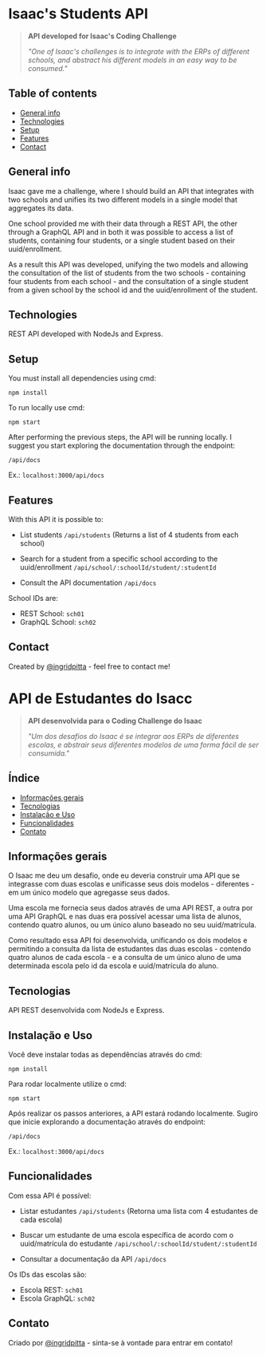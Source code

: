 
# Isaac's Students API

> **API developed for Isaac's Coding Challenge** 
> 
> *"One of Isaac's challenges is to integrate with the ERPs of different schools, and abstract his different models in an easy way to be consumed."*
> 


## Table of contents
* [General info](#general-info)
* [Technologies](#technologies)
* [Setup](#setup)
* [Features](#features)
* [Contact](#contact)

## General info

Isaac gave me a challenge, where I should build an API that integrates with two schools and unifies its two different models in a single model that aggregates its data.

One school provided me with their data through a REST API, the other through a GraphQL API and in both it was possible to access a list of students, containing four students, or a single student based on their uuid/enrollment.

As a result this API was developed, unifying the two models and allowing the consultation of the list of students from the two schools - containing four students from each school - and the consultation of a single student from a given school by the school id and the uuid/enrollment of the student.

## Technologies
REST API developed with NodeJs and Express.

## Setup
You must install all dependencies using cmd:

`npm install`

To run locally use cmd:

`npm start`

After performing the previous steps, the API will be running locally. I suggest you start exploring the documentation through the endpoint:

`/api/docs`

Ex.: `localhost:3000/api/docs`

## Features

With this API it is possible to:

* List students `/api/students` (Returns a list of 4 students from each school)

* Search for a student from a specific school according to the uuid/enrollment `/api/school/:schoolId/student/:studentId`

* Consult the API documentation `/api/docs`

School IDs are:

 - REST School: `sch01`
 - GraphQL School: `sch02`

## Contact
Created by [@ingridpitta](https://www.linkedin.com/in/ingridpitta/) - feel free to contact me!


# API de Estudantes do Isacc

> **API desenvolvida para o Coding Challenge do Isaac** 
> 
> *"Um dos desafios do Isaac é se integrar aos ERPs de diferentes escolas, e abstrair seus diferentes modelos de uma forma fácil de ser consumida."*
> 


## Índice
* [Informações gerais](#informações-gerais)
* [Tecnologias](#tecnologias)
* [Instalação e Uso](#instalação-e-uso)
* [Funcionalidades](#funcionalidades)
* [Contato](#contato)

## Informações gerais
O Isaac me deu um desafio, onde eu deveria construir uma API que se integrasse com duas escolas e unificasse seus dois modelos - diferentes - em um único modelo que agregasse seus dados. 

Uma escola me fornecia seus dados através de uma API REST, a outra por uma API GraphQL e nas duas era possível acessar uma lista de alunos, contendo quatro alunos, ou um único aluno baseado no seu uuid/matrícula.

Como resultado essa API foi desenvolvida, unificando os dois modelos e permitindo a consulta da lista de estudantes das duas escolas - contendo quatro alunos de cada escola - e a consulta de um único aluno de uma determinada escola pelo id da escola e uuid/matrícula do aluno.

## Tecnologias
API REST desenvolvida com NodeJs e Express.

## Instalação e Uso
Você deve instalar todas as dependências através do cmd:

`npm install`

Para rodar localmente utilize o cmd:

`npm start`

Após realizar os passos anteriores, a API estará rodando localmente. Sugiro que inicie explorando a documentação através do endpoint: 

`/api/docs`

Ex.: `localhost:3000/api/docs`

## Funcionalidades
Com essa API é possível:

* Listar estudantes `/api/students` (Retorna uma lista com 4 estudantes de cada escola) 

* Buscar um estudante de uma escola específica de acordo com o uuid/matrícula do estudante `/api/school/:schoolId/student/:studentId` 

* Consultar a documentação da API `/api/docs`


Os IDs das escolas são:

 - Escola REST: `sch01`
 - Escola GraphQL: `sch02`

## Contato
Criado por [@ingridpitta](https://www.linkedin.com/in/ingridpitta/) - sinta-se à vontade para entrar em contato!